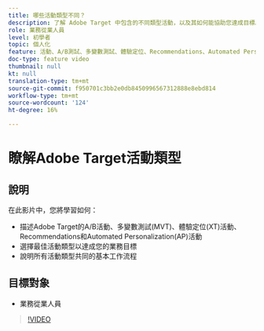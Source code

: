 ```yaml
---
title: 哪些活動類型不同？
description: 了解 Adobe Target 中包含的不同類型活動，以及其如何能協助您達成目標。觀看此影片，瞭解A/B活動、多變數測試(MVT)、體驗定位(XT)活動、Recommendations和Automated Personalization(AP)活動的基本知識。
role: 業務從業人員
level: 初學者
topic: 個人化
feature: 活動、A/B測試、多變數測試、體驗定位、Recommendations、Automated Personalization、視覺體驗撰寫器(VEC)
doc-type: feature video
thumbnail: null
kt: null
translation-type: tm+mt
source-git-commit: f950701c3bb2e0db8450996567312888e8ebd814
workflow-type: tm+mt
source-wordcount: '124'
ht-degree: 16%

---
```



# 瞭解Adobe Target活動類型

## 說明

在此影片中，您將學習如何：

* 描述Adobe Target的A/B活動、多變數測試(MVT)、體驗定位(XT)活動、Recommendations和Automated Personalization(AP)活動
* 選擇最佳活動類型以達成您的業務目標
* 說明所有活動類型共同的基本工作流程

## 目標對象

* 業務從業人員

>[!VIDEO](https://video.tv.adobe.com/v/17386/?quality=12)